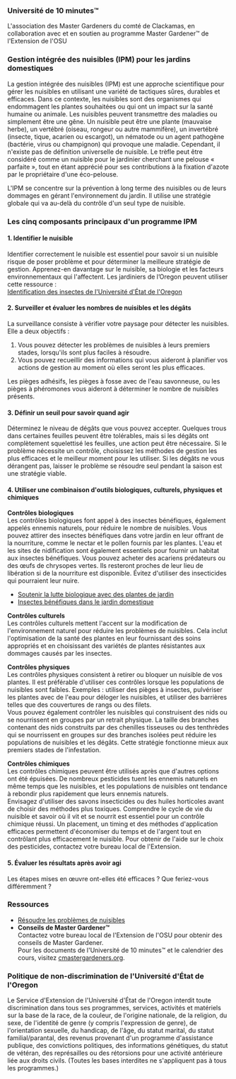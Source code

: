 ### Université de 10 minutes™  
L'association des Master Gardeners du comté de Clackamas, en collaboration avec et en soutien au programme Master Gardener™ de l'Extension de l'OSU  

### Gestion intégrée des nuisibles (IPM) pour les jardins domestiques  
La gestion intégrée des nuisibles (IPM) est une approche scientifique pour gérer les nuisibles en utilisant une variété de tactiques sûres, durables et efficaces. Dans ce contexte, les nuisibles sont des organismes qui endommagent les plantes souhaitées ou qui ont un impact sur la santé humaine ou animale. Les nuisibles peuvent transmettre des maladies ou simplement être une gêne. Un nuisible peut être une plante (mauvaise herbe), un vertébré (oiseau, rongeur ou autre mammifère), un invertébré (insecte, tique, acarien ou escargot), un nématode ou un agent pathogène (bactérie, virus ou champignon) qui provoque une maladie. Cependant, il n'existe pas de définition universelle de nuisible. Le trèfle peut être considéré comme un nuisible pour le jardinier cherchant une pelouse « parfaite », tout en étant apprécié pour ses contributions à la fixation d'azote par le propriétaire d'une éco-pelouse.  

L'IPM se concentre sur la prévention à long terme des nuisibles ou de leurs dommages en gérant l'environnement du jardin. Il utilise une stratégie globale qui va au-delà du contrôle d'un seul type de nuisible.  

### Les cinq composants principaux d'un programme IPM  

#### 1. Identifier le nuisible  
Identifier correctement le nuisible est essentiel pour savoir si un nuisible risque de poser problème et pour déterminer la meilleure stratégie de gestion. Apprenez-en davantage sur le nuisible, sa biologie et les facteurs environnementaux qui l'affectent. Les jardiniers de l’Oregon peuvent utiliser cette ressource :  
[Identification des insectes de l'Université d'État de l'Oregon](https://extension.oregonstate.edu/pests-weeds-diseases/insects/insect-identification)  

#### 2. Surveiller et évaluer les nombres de nuisibles et les dégâts  
La surveillance consiste à vérifier votre paysage pour détecter les nuisibles. Elle a deux objectifs :  
1. Vous pouvez détecter les problèmes de nuisibles à leurs premiers stades, lorsqu'ils sont plus faciles à résoudre.  
2. Vous pouvez recueillir des informations qui vous aideront à planifier vos actions de gestion au moment où elles seront les plus efficaces.  

Les pièges adhésifs, les pièges à fosse avec de l'eau savonneuse, ou les pièges à phéromones vous aideront à déterminer le nombre de nuisibles présents.  

#### 3. Définir un seuil pour savoir quand agir  
Déterminez le niveau de dégâts que vous pouvez accepter. Quelques trous dans certaines feuilles peuvent être tolérables, mais si les dégâts ont complètement squelettisé les feuilles, une action peut être nécessaire. Si le problème nécessite un contrôle, choisissez les méthodes de gestion les plus efficaces et le meilleur moment pour les utiliser. Si les dégâts ne vous dérangent pas, laisser le problème se résoudre seul pendant la saison est une stratégie viable.  

#### 4. Utiliser une combinaison d'outils biologiques, culturels, physiques et chimiques  
**Contrôles biologiques**  
Les contrôles biologiques font appel à des insectes bénéfiques, également appelés ennemis naturels, pour réduire le nombre de nuisibles. Vous pouvez attirer des insectes bénéfiques dans votre jardin en leur offrant de la nourriture, comme le nectar et le pollen fournis par les plantes. L'eau et les sites de nidification sont également essentiels pour fournir un habitat aux insectes bénéfiques. Vous pouvez acheter des acariens prédateurs ou des œufs de chrysopes vertes. Ils resteront proches de leur lieu de libération si de la nourriture est disponible. Évitez d'utiliser des insecticides qui pourraient leur nuire.  
- [Soutenir la lutte biologique avec des plantes de jardin](https://gardenecology.oregonstate.edu/sites/agscid7/files/gardenecology/gel_brief_2_biocontrol.pdf)  
- [Insectes bénéfiques dans le jardin domestique](https://cmastergardeners.files.wordpress.com/2022/02/beneficial-insects.pdf)  

**Contrôles culturels**  
Les contrôles culturels mettent l'accent sur la modification de l'environnement naturel pour réduire les problèmes de nuisibles. Cela inclut l'optimisation de la santé des plantes en leur fournissant des soins appropriés et en choisissant des variétés de plantes résistantes aux dommages causés par les insectes.  

**Contrôles physiques**  
Les contrôles physiques consistent à retirer ou bloquer un nuisible de vos plantes. Il est préférable d'utiliser ces contrôles lorsque les populations de nuisibles sont faibles. Exemples : utiliser des pièges à insectes, pulvériser les plantes avec de l'eau pour déloger les nuisibles, et utiliser des barrières telles que des couvertures de rangs ou des filets.  
Vous pouvez également contrôler les nuisibles qui construisent des nids ou se nourrissent en groupes par un retrait physique. La taille des branches contenant des nids construits par des chenilles tisseuses ou des tenthrèdes qui se nourrissent en groupes sur des branches isolées peut réduire les populations de nuisibles et les dégâts. Cette stratégie fonctionne mieux aux premiers stades de l'infestation.  

**Contrôles chimiques**  
Les contrôles chimiques peuvent être utilisés après que d'autres options ont été épuisées. De nombreux pesticides tuent les ennemis naturels en même temps que les nuisibles, et les populations de nuisibles ont tendance à rebondir plus rapidement que leurs ennemis naturels.  
Envisagez d'utiliser des savons insecticides ou des huiles horticoles avant de choisir des méthodes plus toxiques. Comprendre le cycle de vie du nuisible et savoir où il vit et se nourrit est essentiel pour un contrôle chimique réussi. Un placement, un timing et des méthodes d'application efficaces permettent d'économiser du temps et de l'argent tout en contrôlant plus efficacement le nuisible. Pour obtenir de l'aide sur le choix des pesticides, contactez votre bureau local de l'Extension.  

#### 5. Évaluer les résultats après avoir agi  
Les étapes mises en œuvre ont-elles été efficaces ? Que feriez-vous différemment ?  

### Ressources  
- [Résoudre les problèmes de nuisibles](https://solvepestproblems.oregonstate.edu/)  
- **Conseils de Master Gardener™**  
  Contactez votre bureau local de l'Extension de l'OSU pour obtenir des conseils de Master Gardener.  
  Pour les documents de l'Université de 10 minutes™ et le calendrier des cours, visitez [cmastergardeners.org](https://cmastergardeners.org).  

### Politique de non-discrimination de l'Université d'État de l'Oregon  
Le Service d'Extension de l'Université d'État de l'Oregon interdit toute discrimination dans tous ses programmes, services, activités et matériels sur la base de la race, de la couleur, de l'origine nationale, de la religion, du sexe, de l'identité de genre (y compris l'expression de genre), de l'orientation sexuelle, du handicap, de l'âge, du statut marital, du statut familial/parantal, des revenus provenant d'un programme d'assistance publique, des convictions politiques, des informations génétiques, du statut de vétéran, des représailles ou des rétorsions pour une activité antérieure liée aux droits civils. (Toutes les bases interdites ne s'appliquent pas à tous les programmes.)